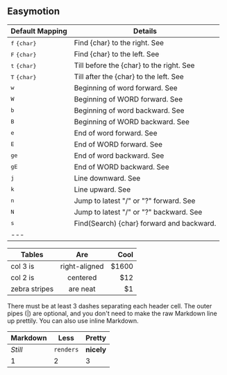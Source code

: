 ## Easymotion

| Default Mapping                                    | Details                                   |
| -------------------------------------------------- | ----------------------------------------- |
| <kbd><Leader></kbd> <kbd>f</kbd> <kbd>{char}</kbd> | Find {char} to the right. See             |
| <kbd><Leader></kbd> <kbd>F</kbd> <kbd>{char}</kbd> | Find {char} to the left. See              |
| <kbd><Leader></kbd> <kbd>t</kbd> <kbd>{char}</kbd> | Till before the {char} to the right. See  |
| <kbd><Leader></kbd> <kbd>T</kbd> <kbd>{char}</kbd> | Till after the {char} to the left. See    |
| <kbd><Leader></kbd> <kbd>w</kbd>                   | Beginning of word forward. See            |
| <kbd><Leader></kbd> <kbd>W</kbd>                   | Beginning of WORD forward. See            |
| <kbd><Leader></kbd> <kbd>b</kbd>                   | Beginning of word backward. See           |
| <kbd><Leader></kbd> <kbd>B</kbd>                   | Beginning of WORD backward. See           |
| <kbd><Leader></kbd> <kbd>e</kbd>                   | End of word forward. See                  |
| <kbd><Leader></kbd> <kbd>E</kbd>                   | End of WORD forward. See                  |
| <kbd><Leader></kbd> <kbd>ge</kbd>                  | End of word backward. See                 |
| <kbd><Leader></kbd> <kbd>gE</kbd>                  | End of WORD backward. See                 |
| <kbd><Leader></kbd> <kbd>j</kbd>                   | Line downward. See                        |
| <kbd><Leader></kbd> <kbd>k</kbd>                   | Line upward. See                          |
| <kbd><Leader></kbd> <kbd>n</kbd>                   | Jump to latest "/" or "?" forward. See    |
| <kbd><Leader></kbd> <kbd>N</kbd>                   | Jump to latest "/" or "?" backward. See   |
| <kbd><Leader></kbd> <kbd>s</kbd>                   | Find(Search) {char} forward and backward. |
---                                                                   |

| Tables        | Are           | Cool  |
| ------------- |:-------------:| -----:|
| col 3 is      | right-aligned | $1600 |
| col 2 is      | centered      |   $12 |
| zebra stripes | are neat      |    $1 |

There must be at least 3 dashes separating each header cell.
The outer pipes (|) are optional, and you don't need to make the 
raw Markdown line up prettily. You can also use inline Markdown.

Markdown | Less | Pretty
--- | --- | ---
*Still* | `renders` | **nicely**
1 | 2 | 3



